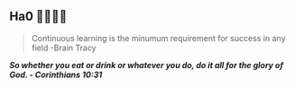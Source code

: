 ## Ha0 👩🏻‍💻🍒
 
> Continuous learning is the minumum requirement for success in any field -Brain Tracy

***So whether you eat or drink or whatever you do, do it all for the glory of God. - Corinthians 10:31***

<!--
**chy0428/chy0428** is a ✨ _special_ ✨ repository because its `README.md` (this file) appears on your GitHub profile.

Here are some ideas to get you started:

- 🔭 I’m currently working on ...
- 🌱 I’m currently learning ...
- 👯 I’m looking to collaborate on ...
- 🤔 I’m looking for help with ...
- 💬 Ask me about ...
- 📫 How to reach me: ...
- 😄 Pronouns: ...
- ⚡ Fun fact: ...
-->
